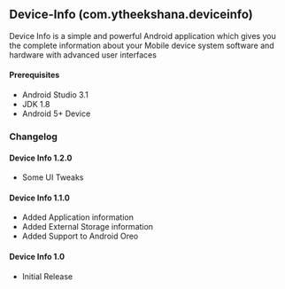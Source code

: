 ## Device-Info (com.ytheekshana.deviceinfo)
Device Info is a simple and powerful Android application which gives you the complete information about your Mobile device system software and hardware with advanced user interfaces

#### Prerequisites
- Android Studio 3.1
- JDK 1.8
- Android 5+ Device

### Changelog
#### Device Info 1.2.0
- Some UI Tweaks

#### Device Info 1.1.0
- Added Application information
- Added External Storage information
- Added Support to Android Oreo

#### Device Info 1.0
- Initial Release
